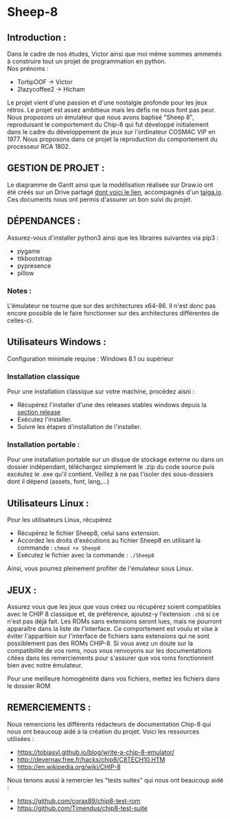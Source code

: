 # Sheep-8


## Introduction :
Dans le cadre de nos études, Victor ainsi que moi même sommes ammenés à construire tout un projet de programmation en python.  
Nos prénoms : 
- TortipOOF -> Victor
- 2lazycoffee2 -> Hicham

Le projet vient d'une passion et d'une nostalgie profonde pour les jeux rétros. Le projet est assez ambitieux mais les défis ne nous font pas peur.  
Nous proposons un émulateur que nous avons baptisé "Sheep 8", reproduisant le comportement du Chip-8 qui fut développé initialement dans le cadre du développement de jeux sur l'ordinateur COSMAC VIP en 1977. Nous proposons dans ce projet la reproduction du comportement du processeur RCA 1802. 

## GESTION DE PROJET : 

Le diagramme de Gantt ainsi que la modélisation réalisée sur Draw.io ont été créés sur un Drive partagé [dont voici le lien](https://drive.google.com/drive/folders/18R1xUCSLy8t2HY-SDTSvAYXqgMBrNfWm?usp=drive_link), accompagnés d'un [taiga.io](https://tree.taiga.io/project/tortipoof-projet-prog-2as2/kanban). Ces documents nous ont permis d'assurer un bon suivi du projet.

## DÉPENDANCES :

Assurez-vous d'installer python3 ainsi que les libraires suivantes via pip3 :  
- pygame
- ttkbootstrap
- pypresence
- pillow

### Notes : 
L'émulateur ne tourne que sur des architectures x64-86. 
Il n'est donc pas encore possible de le faire fonctionner sur des architectures différentes de celles-ci. 


## Utilisateurs Windows : 

Configuration minimale requise : Windows 8.1 ou supérieur

### Installation classique
Pour une installation classique sur votre machine, procédez aisni :
- Récupérez l'installer d'une des releases stables windows depuis la [section release](https://github.com/2lazycoffee2/Python_Project/releases/)  
- Exécutez l'installer.
- Suivre les étapes d'installation de l'installer.

### Installation portable :
Pour une installation portable sur un disque de stockage externe ou dans un dossier indépendant, téléchargez simplement le .zip du code source puis excéutez le .exe qu'il contient.
Veillez à ne pas l'isoler des sous-dossiers dont il dépend (assets, font, lang,...)


## Utilisateurs Linux :

Pour les utilisateurs Linux, récupérez 
- Récupérez le fichier Sheep8, celui sans extension.
- Accordez les droits d'exécutions au fichier Sheep8 en utilisant la commande : `chmod +x Sheep8`
- Exécutez le fichier avec la commande : `./Sheep8` 

Ainsi, vous pourrez pleinement profiter de l'émulateur sous Linux.

## JEUX : 

Assurez vous que les jeux que vous créez ou récupérez soient compatibles avec le CHIP 8 classique et, de préférence, ajoutez-y l'extension `.ch8` si ce n'est pas déjà fait. Les ROMs sans extensions seront lues, mais ne pourront apparaître dans la liste de l'interface. Ce comportement est voulu et vise à éviter l'apparition sur l'interface de fichiers sans extensions qui ne sont possiblement pas des ROMs CHIP-8. Si vous avez un doute sur la compatibilité de vos roms, nous vous renvoyons sur les documentations citées dans les remerciements pour s'assurer que vos roms fonctionnent bien avec notre émulateur. 

Pour une meilleure homogénéité dans vos fichiers, mettez les fichiers dans le dossier ROM

## REMERCIEMENTS : 

Nous remercions les différents rédacteurs de documentation Chip-8 qui nous ont beaucoup aidé à la création du projet. Voici les ressources utilisées : 

- https://tobiasvl.github.io/blog/write-a-chip-8-emulator/
- http://devernay.free.fr/hacks/chip8/C8TECH10.HTM
- https://en.wikipedia.org/wiki/CHIP-8

Nous tenons aussi à remercier les "tests suites" qui nous ont beaucoup aidé : 
- https://github.com/corax89/chip8-test-rom
- https://github.com/Timendus/chip8-test-suite
